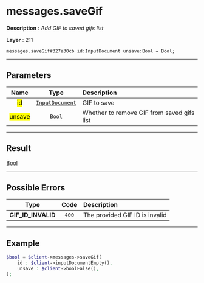 # messages.saveGif

**Description** : *Add GIF to saved gifs list*

**Layer** : 211

```tl
messages.saveGif#327a30cb id:InputDocument unsave:Bool = Bool;
```

---

## Parameters

| Name | Type | Description |
| :---: | :---: | :--- |
| <mark>id</mark> | [`InputDocument`](type/InputDocument) | GIF to save |
| <mark>unsave</mark> | [`Bool`](type/Bool) | Whether to remove GIF from saved gifs list |

---

## Result

[Bool](type/Bool)

---

## Possible Errors

| Type | Code | Description |
| :---: | :---: | :--- |
| **GIF_ID_INVALID** | `400` | The provided GIF ID is invalid |

---

## Example

```php
$bool = $client->messages->saveGif(
	id : $client->inputDocumentEmpty(),
	unsave : $client->boolFalse(),
);
```